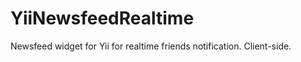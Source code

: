 YiiNewsfeedRealtime
===================

Newsfeed widget for Yii for realtime friends notification. Client-side.
